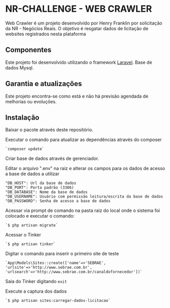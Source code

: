 # NR-CHALLENGE - WEB CRAWLER

Web Crawler é um projeto desenvolvido por Henry Franklin por solicitação da NR - Negócios Reais.
O objetivo é resgatar dados de licitação de websites registrados nesta plataforma

## Componentes

Este projeto foi desenvolvido utilizando o framework [Laravel](http://laravel.com/).
Base de dados Mysql.

## Garantia e atualizações

Este projeto encontra-se como está e não há previsão agendada de melhorias ou evoluções.

## Instalação

Baixar o pacote através deste repositório.

Executar o comando para atualizar as dependências através do composer

	`composer update`
 
Criar base de dados através de gerenciador.

Editar o arquivo ".env" na raiz e alterar os campos para os dados de acesso a base de dados a utilizar

	"DB_HOST": Url da base de dados
	"DB_PORT": Porta padrão (3306)
	"DB_DATABASE": Nome da base de dados
	"DB_USERNAME": Usuário com permissão leitura/escrita da base de dados
	"DB_PASSWORD": Senha de acesso a base de dados
	
Acessar via prompt de comando na pasta raiz do local onde o sistema foi colocado e executar o comando:

	`$ php artisan migrate`
	
Acessar o Tinker

	`$ php artisan tinker`

Digitar o comando para inserir o primeiro site de teste
	 	
	`App\Models\Sites::create(['name'=>'SEBRAE', 'urlsite'=>'http://www.sebrae.com.br', 'urlsearch'=>'http://www.sebrae.com.br/canaldofornecedor'])`

Saia do Tinker digitando `exit`

Execute a captura dos dados
	
	`$ php artisan sites:carregar-dados-licitacao`
	